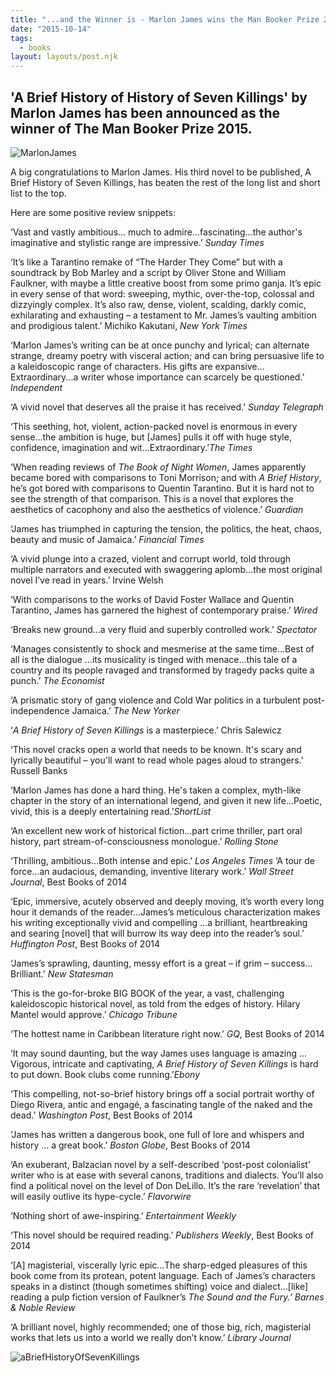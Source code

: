 ```yaml
---
title: "...and the Winner is - Marlon James wins the Man Booker Prize 2015"
date: "2015-10-14"
tags:
  - books
layout: layouts/post.njk
---
```


## 'A Brief History of History of Seven Killings' by Marlon James has been announced as the winner of The Man Booker Prize 2015.

![MarlonJames](../../images/MarlonJames-300x300.jpg)

A big congratulations to Marlon James. His third novel to be published, A Brief History of Seven Killings, has beaten the rest of the long list and short list to the top.

Here are some positive review snippets:

‘Vast and vastly ambitious... much to admire...fascinating...the author's imaginative and stylistic range are impressive.’ _Sunday Times_

‘It’s like a Tarantino remake of “The Harder They Come” but with a soundtrack by Bob Marley and a script by Oliver Stone and William Faulkner, with maybe a little creative boost from some primo ganja. It’s epic in every sense of that word: sweeping, mythic, over-the-top, colossal and dizzyingly complex. It’s also raw, dense, violent, scalding, darkly comic, exhilarating and exhausting – a testament to Mr. James’s vaulting ambition and prodigious talent.’ Michiko Kakutani, _New York Times_

‘Marlon James’s writing can be at once punchy and lyrical; can alternate strange, dreamy poetry with visceral action; and can bring persuasive life to a kaleidoscopic range of characters. His gifts are expansive…Extraordinary...a writer whose importance can scarcely be questioned.’ _Independent_

‘A vivid novel that deserves all the praise it has received.’ _Sunday Telegraph_

‘This seething, hot, violent, action-packed novel is enormous in every sense…the ambition is huge, but \[James\] pulls it off with huge style, confidence, imagination and wit...Extraordinary.’_The Times_

‘When reading reviews of _The Book of Night Women_, James apparently became bored with comparisons to Toni Morrison; and with _A Brief History_, he’s got bored with comparisons to Quentin Tarantino. But it is hard not to see the strength of that comparison. This is a novel that explores the aesthetics of cacophony and also the aesthetics of violence.’ _Guardian_

‘James has triumphed in capturing the tension, the politics, the heat, chaos, beauty and music of Jamaica.’ _Financial Times_

‘A vivid plunge into a crazed, violent and corrupt world, told through multiple narrators and executed with swaggering aplomb…the most original novel I’ve read in years.’ Irvine Welsh

‘With comparisons to the works of David Foster Wallace and Quentin Tarantino, James has garnered the highest of contemporary praise.’ _Wired_

‘Breaks new ground…a very fluid and superbly controlled work.’ _Spectator_

‘Manages consistently to shock and mesmerise at the same time…Best of all is the dialogue …its musicality is tinged with menace…this tale of a country and its people ravaged and transformed by tragedy packs quite a punch.’ _The Economist_

‘A prismatic story of gang violence and Cold War politics in a turbulent post-independence Jamaica.’ _The New Yorker_

‘_A Brief History of Seven Killings_ is a masterpiece.’ Chris Salewicz

‘This novel cracks open a world that needs to be known. It's scary and lyrically beautiful – you'll want to read whole pages aloud to strangers.’ Russell Banks

‘Marlon James has done a hard thing. He's taken a complex, myth-like chapter in the story of an international legend, and given it new life...Poetic, vivid, this is a deeply entertaining read.’_ShortList_

‘An excellent new work of historical fiction…part crime thriller, part oral history, part stream-of-consciousness monologue.’ _Rolling Stone_

‘Thrilling, ambitious…Both intense and epic.’ _Los Angeles Times_ ‘A tour de force…an audacious, demanding, inventive literary work.’ _Wall Street Journal_, Best Books of 2014

‘Epic, immersive, acutely observed and deeply moving, it’s worth every long hour it demands of the reader…James’s meticulous characterization makes his writing exceptionally vivid and compelling …a brilliant, heartbreaking and searing \[novel\] that will burrow its way deep into the reader’s soul.’ _Huffington Post_, Best Books of 2014

‘James’s sprawling, daunting, messy effort is a great – if grim – success…Brilliant.’ _New Statesman_

‘This is the go-for-broke BIG BOOK of the year, a vast, challenging kaleidoscopic historical novel, as told from the edges of history. Hilary Mantel would approve.’ _Chicago Tribune_

‘The hottest name in Caribbean literature right now.’ _GQ_, Best Books of 2014

‘It may sound daunting, but the way James uses language is amazing … Vigorous, intricate and captivating, _A Brief History of Seven Killings_ is hard to put down. Book clubs come running.’_Ebony_

‘This compelling, not-so-brief history brings off a social portrait worthy of Diego Rivera, antic and engagé, a fascinating tangle of the naked and the dead.’ _Washington Post_, Best Books of 2014

‘James has written a dangerous book, one full of lore and whispers and history … a great book.’ _Boston Globe_, Best Books of 2014

‘An exuberant, Balzacian novel by a self-described ‘post-post colonialist’ writer who is at ease with several canons, traditions and dialects. You’ll also find a political novel on the level of Don DeLillo. It’s the rare ‘revelation’ that will easily outlive its hype-cycle.’ _Flavorwire_

‘Nothing short of awe-inspiring.’ _Entertainment Weekly_

‘This novel should be required reading.’ _Publishers Weekly_, Best Books of 2014

‘\[A\] magisterial, viscerally lyric epic…The sharp-edged pleasures of this book come from its protean, potent language. Each of James’s characters speaks in a distinct (though sometimes shifting) voice and dialect…\[like\] reading a pulp fiction version of Faulkner’s _The Sound and the Fury.’ Barnes & Noble Review_

‘A brilliant novel, highly recommended; one of those big, rich, magisterial works that lets us into a world we really don’t know.’ _Library Journal_

![aBriefHistoryOfSevenKillings](../../images/aBriefHistoryOfSevenKillings-300x229.jpg)
